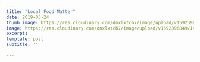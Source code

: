 ```yaml
---
title: "Local Food Matter"
date: 2019-03-24
thumb_image: https://res.cloudinary.com/dnxlxtcb7/image/upload/v1592396849/Inspirations/Kimchi_Avocado-01-thumb_t4xhqe.jpg
image: https://res.cloudinary.com/dnxlxtcb7/image/upload/v1592396849/Inspirations/Kimchi_Avocado-01-thumb_t4xhqe.jpg
excerpt: 
template: post
subtitle: ''

---
```


